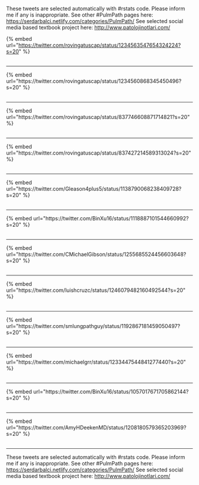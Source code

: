 

These tweets are selected automatically with #rstats code. Please inform me if any is inappropriate.
See other #PulmPath pages here: https://serdarbalci.netlify.com/categories/PulmPath/ 
See selected social media based textbook project here: http://www.patolojinotlari.com/

{% embed url="https://twitter.com/rovingatuscap/status/1234563547654324224?s=20" %}<br>
<br>
<hr>
{% embed url="https://twitter.com/rovingatuscap/status/1234560868345450496?s=20" %}<br>
<br>
<hr>
{% embed url="https://twitter.com/rovingatuscap/status/837746608871714821?s=20" %}<br>
<br>
<hr>
{% embed url="https://twitter.com/rovingatuscap/status/837427214589313024?s=20" %}<br>
<br>
<hr>
{% embed url="https://twitter.com/Gleason4plus5/status/1138790068238409728?s=20" %}<br>
<br>
<hr>
{% embed url="https://twitter.com/BinXu16/status/1118887101544660992?s=20" %}<br>
<br>
<hr>
{% embed url="https://twitter.com/CMichaelGibson/status/1255685524456603648?s=20" %}<br>
<br>
<hr>
{% embed url="https://twitter.com/luishcruzc/status/1246079482160492544?s=20" %}<br>
<br>
<hr>
{% embed url="https://twitter.com/smlungpathguy/status/1192867181459050497?s=20" %}<br>
<br>
<hr>
{% embed url="https://twitter.com/michaelgrr/status/1233447544841277440?s=20" %}<br>
<br>
<hr>
{% embed url="https://twitter.com/BinXu16/status/1057017671705862144?s=20" %}<br>
<br>
<hr>
{% embed url="https://twitter.com/AmyHDeekenMD/status/1208180579365203969?s=20" %}<br>
<br>
<hr>


These tweets are selected automatically with #rstats code. Please inform me if any is inappropriate.
See other #PulmPath pages here: https://serdarbalci.netlify.com/categories/PulmPath/ 
See selected social media based textbook project here: http://www.patolojinotlari.com/
